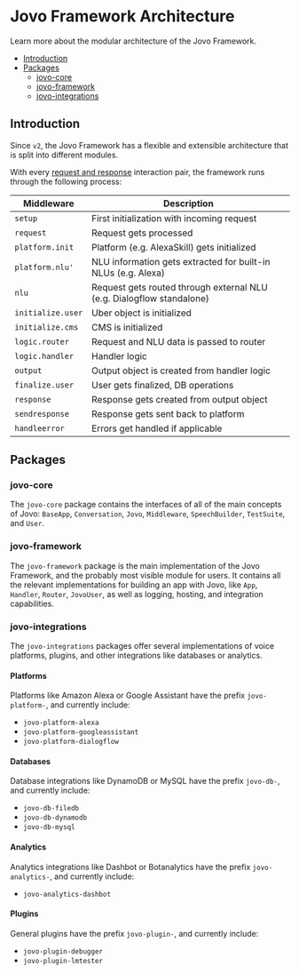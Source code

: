 # Jovo Framework Architecture

Learn more about the modular architecture of the Jovo Framework.

* [Introduction](#introduction)
* [Packages](#packages)
   * [jovo-core](#jovo-core)
   * [jovo-framework](#jovo-framework)
   * [jovo-integrations](#jovo-integrations)

## Introduction

Since `v2`, the Jovo Framework has a flexible and extensible architecture that is split into different modules.

With every [request and response](../basic-concepts/requests-responses.md './requests-responses') interaction pair, the framework runs through the following process:

Middleware | Description
--- | --- 
`setup` | First initialization with incoming request
`request` | Request gets processed
`platform.init` | Platform (e.g. AlexaSkill) gets initialized
`platform.nlu'` | NLU information gets extracted for built-in NLUs (e.g. Alexa)
`nlu` | Request gets routed through external NLU (e.g. Dialogflow standalone)
`initialize.user` | Uber object is initialized
`initialize.cms` | CMS is initialized
`logic.router` | Request and NLU data is passed to router
`logic.handler` | Handler logic
`output` | Output object is created from handler logic
`finalize.user` | User gets finalized, DB operations
`response` | Response gets created from output object
`sendresponse` | Response gets sent back to platform
`handleerror` | Errors get handled if applicable


## Packages

### jovo-core

The `jovo-core` package contains the interfaces of all of the main concepts of Jovo: `BaseApp`, `Conversation`, `Jovo`, `Middleware`, `SpeechBuilder`, `TestSuite`, and `User`.


### jovo-framework

The `jovo-framework` package is the main implementation of the Jovo Framework, and the probably most visible module for users. It contains all the relevant implementations for building an app with Jovo, like `App`, `Handler`, `Router`, `JovoUser`, as well as logging, hosting, and integration capabilities.


### jovo-integrations

The `jovo-integrations` packages offer several implementations of voice platforms, plugins, and other integrations like databases or analytics.

#### Platforms

Platforms like Amazon Alexa or Google Assistant have the prefix `jovo-platform-`, and currently include:

* `jovo-platform-alexa`
* `jovo-platform-googleassistant`
* `jovo-platform-dialogflow`

#### Databases

Database integrations like DynamoDB or MySQL have the prefix `jovo-db-`, and currently include:

* `jovo-db-filedb`
* `jovo-db-dynamodb`
* `jovo-db-mysql`

#### Analytics

Analytics integrations like Dashbot or Botanalytics have the prefix `jovo-analytics-`, and currently include:

* `jovo-analytics-dashbot`


#### Plugins

General plugins have the prefix `jovo-plugin-`, and currently include:

* `jovo-plugin-debugger`
* `jovo-plugin-lmtester`


<!--[metadata]: {
                "description": "Learn more about the modular architecture of the Jovo Framework.",
		        "route": "architecture"
                }-->
